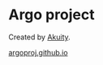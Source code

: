 # Argo project

Created by [Akuity](../../companies/akuity/akuity.md).

[argoproj.github.io](https://argoproj.github.io/)
